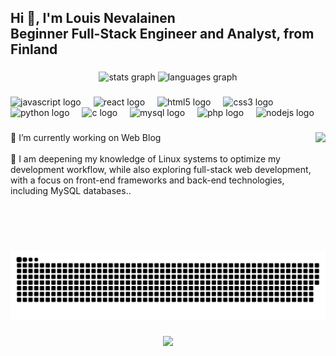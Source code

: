 <h2 align="left">Hi 👋, I'm Louis Nevalainen <br>Beginner Full-Stack Engineer and Analyst, from Finland</h2>

###

<div align="center">
  <img src="https://github-readme-stats.vercel.app/api?username=Louisneval&hide_title=false&hide_rank=false&show_icons=true&include_all_commits=true&count_private=true&disable_animations=false&theme=dracula&locale=en&hide_border=false" height="150" alt="stats graph"  />
  <img src="https://github-readme-stats.vercel.app/api/top-langs?username=Louisneval&locale=en&hide_title=false&layout=compact&card_width=320&langs_count=5&theme=dracula&hide_border=false" height="160" alt="languages graph"  />
</div>

###

<div align="left">
  <img src="https://cdn.jsdelivr.net/gh/devicons/devicon/icons/javascript/javascript-original.svg" height="60" alt="javascript logo"  />
  <img width="12" />
  <img src="https://cdn.jsdelivr.net/gh/devicons/devicon/icons/react/react-original.svg" height="60" alt="react logo"  />
  <img width="12" />
  <img src="https://cdn.jsdelivr.net/gh/devicons/devicon/icons/html5/html5-plain-wordmark.svg" height="60" alt="html5 logo"  />
  <img width="12" />
  <img src="https://cdn.jsdelivr.net/gh/devicons/devicon/icons/css3/css3-plain-wordmark.svg" height="60" alt="css3 logo"  />
  <img width="12" />
  <img src="https://cdn.jsdelivr.net/gh/devicons/devicon/icons/python/python-original.svg" height="60" alt="python logo"  />
  <img width="12" />
  <img src="https://cdn.jsdelivr.net/gh/devicons/devicon/icons/c/c-original.svg" height="60" alt="c logo"  />
  <img width="12" />
  <img src="https://cdn.jsdelivr.net/gh/devicons/devicon/icons/mysql/mysql-original-wordmark.svg" height="60" alt="mysql logo"  />
  <img width="12" />
  <img src="https://cdn.jsdelivr.net/gh/devicons/devicon/icons/php/php-original.svg" height="60" alt="php logo"  />
  <img width="12" />
  <img src="https://cdn.jsdelivr.net/gh/devicons/devicon/icons/nodejs/nodejs-plain-wordmark.svg" height="60" alt="nodejs logo"  />
  <img width="12" />
</div>

###

<img align="right" height="190" src="https://media1.tenor.com/m/cX92mi1p-NYAAAAd/coding-anime.gif"  />

###

<p align="left">🔭 I’m currently working on Web Blog<br><br>🌱 I am deepening my knowledge of Linux systems to optimize my development workflow, while also exploring full-stack web development, with a focus on front-end frameworks and back-end technologies, including MySQL databases..</p>

###

<br clear="both">

<img src="https://raw.githubusercontent.com/Louisneval/Louisneval/output/snake.svg" alt="Snake animation" />

###

<div align="center">
  <img src="https://profile-counter.glitch.me/Louisneval/count.svg?"  />
</div>

###
